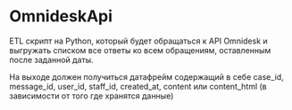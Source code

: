 # OmnideskApi
ETL скрипт на Python, который будет обращаться к API Omnidesk и выгружать списком все ответы ко всем обращениям, оставленным после заданной даты.

На выходе должен получиться датафрейм содержащий в себе case_id, message_id, user_id, staff_id, created_at, content или content_html (в зависимости от того где хранятся данные)
